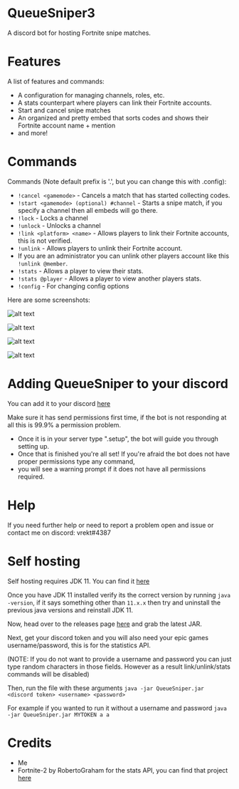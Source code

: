 # QueueSniper3
A discord bot for hosting Fortnite snipe matches.

# Features

A list of features and commands:
  - A configuration for managing channels, roles, etc.
  - A stats counterpart where players can link their Fortnite accounts.
  - Start and cancel snipe matches
  - An organized and pretty embed that sorts codes and shows their Fortnite account name + mention
  - and more!
# Commands

Commands (Note default prefix is '.', but you can change this with .config):
  - ``!cancel <gamemode>`` - Cancels a match that has started collecting codes.
  - ``!start <gamemode> (optional) #channel`` - Starts a snipe match, if you specify a channel then all embeds will go there.
  - ``!lock`` - Locks a channel
  - ``!unlock`` - Unlocks a channel
  - ``!link <platform> <name>`` - Allows players to link their Fortnite accounts, this is not verified.
  - ``!unlink`` - Allows players to unlink their Fortnite account.
  - If you are an administrator you can unlink other players account like this ``!unlink @member``.
  - ``!stats`` - Allows a player to view their stats.
  - ``!stats @player`` - Allows a player to view another players stats.
  - ``!config`` - For changing config options
 
 Here are some screenshots:
 
![alt text](https://i.imgur.com/Xrztynt.png)
 
![alt text](https://i.imgur.com/waHHY1N.png)
 
![alt text](https://i.imgur.com/LN6xKiY.png)
 
![alt text](https://i.imgur.com/aN94sad.png)
 
 # Adding QueueSniper to your discord

You can add it to your discord [here](https://discordapp.com/oauth2/authorize?&client_id=513096941693960223&scope=bot)

Make sure it has send permissions first time, if the bot is not responding at all this is 99.9% a permission problem.

 - Once it is in your server type ".setup", the bot will guide you through setting up.
 - Once that is finished you're all set! If you're afraid the bot does not have proper permissions type any command,
 - you will see a warning prompt if it does not have all permissions required.

# Help
If you need further help or need to report a problem open and issue or contact me on discord: vrekt#4387

# Self hosting

Self hosting requires JDK 11. You can find it [here](https://www.oracle.com/technetwork/java/javase/downloads/jdk11-downloads-5066655.html)

Once you have JDK 11 installed verify its the correct version by running ``java -version``, if it says something other than ``11.x.x`` then try and uninstall the previous java versions and reinstall JDK 11.

Now, head over to the releases page [here](https://github.com/Vrekt/QueueSniper3/releases) and grab the latest JAR.

Next, get your discord token and you will also need your epic games username/password, this is for the statistics API.

(NOTE: If you do not want to provide a username and password you can just type random characters in those fields.
However as a result link/unlink/stats commands will be disabled)


Then, run the file with these arguments ``java -jar QueueSniper.jar <discord token> <username> <password>``

For example if you wanted to run it without a username and password ``java -jar QueueSniper.jar MYTOKEN a a``

# Credits

- Me
- Fortnite-2 by RobertoGraham for the stats API, you can find that project [here](https://github.com/RobertoGraham/fortnite-2/)
